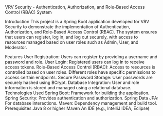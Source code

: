VRV Security - Authentication, Authorization, and Role-Based Access Control (RBAC) System


Introduction
This project is a Spring Boot application developed for VRV Security to demonstrate the implementation of Authentication, Authorization, and Role-Based Access Control (RBAC). The system ensures that users can register, log in, and log out securely, with access to resources managed based on user roles such as Admin, User, and Moderator.

Features
User Registration: Users can register by providing a username and password and role.
User Login: Registered users can log in to receive access tokens.
Role-Based Access Control (RBAC): Access to resources is controlled based on user roles. Different roles have specific permissions to access certain endpoints.
Secure Password Storage: User passwords are securely hashed using BCrypt.
Database Integration: User and role information is stored and managed using a relational database.
Technologies Used
Spring Boot: Framework for building the application.
Spring Security: Provides authentication and authorization.
Spring Data JPA: For database interactions.
Maven: Dependency management and build tool.
Prerequisites
Java 8 or higher
Maven
An IDE (e.g., IntelliJ IDEA, Eclipse)

